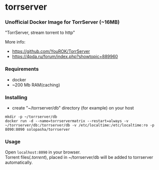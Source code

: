 # torrserver
### Unofficial Docker Image for TorrServer (~16MB)

"TorrServer, stream torrent to http"

More info:
- https://github.com/YouROK/TorrServer
- https://4pda.ru/forum/index.php?showtopic=889960

### Requirements

* docker
* ~200 Mb RAM(caching)

### Installing

- сreate "~/torrserver/db" directory (for example) on your host
```
mkdir -p ~/torrserver/db
docker run -d --name=torrservermatrix --restart=always -v ~/torrserver/db:/torrserver/db -v /etc/localtime:/etc/localtime:ro -p 8090:8090 solopasha/torrserver
```
### Usage
Open ```localhost:8090``` in your browser.  
Torrent files(*.torrent*), placed in ~/torrserver/db will be added to torrserver automatically.

